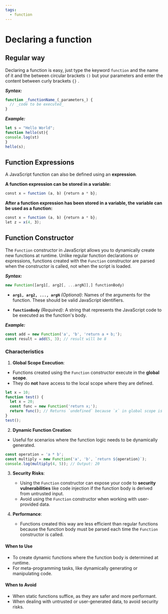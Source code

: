 ```yaml
---
tags:
  - function
---
```


# Declaring a function

## Regular way

Declaring a function is easy, just type the keyword `function` and the name of it and the between circular brackets `()` but your parameters and enter the content between curly brackets `{}` .

***Syntax:***
```js
function _functionName_(_parameters_) {  
  // _code to be executed_  
}
```

***Example:***
```js
let s = "Hello World";
function hello(st){
console.log(st)
}
hello(s);
```

## Function Expressions

A JavaScript function can also be defined using an **expression**.

**A function expression can be stored in a variable:**
```js
const x = function (a, b) {return a * b};
```

**After a function expression has been stored in a variable, the variable can be used as a function:**
```js
const x = function (a, b) {return a * b};  
let z = x(4, 3);
```

## **Function Constructor**

The `Function` constructor in JavaScript allows you to dynamically create new functions at runtime. Unlike regular function declarations or expressions, functions created with the `Function` constructor are parsed when the constructor is called, not when the script is loaded.

***Syntax:***
```js
new Function([arg1[, arg2[, ...argN]],] functionBody)
```

- **`arg1, arg2, ..., argN`** _(Optional)_: Names of the arguments for the function. These should be valid JavaScript identifiers.

- **`functionBody`** _(Required)_: A string that represents the JavaScript code to be executed as the function's body.

***Example:***
```js
const add = new Function('a', 'b', 'return a + b;');
const result = add(5, 3); // result will be 8
```

### **Characteristics**

1. **Global Scope Execution**:

- Functions created using the `Function` constructor execute in the **global scope**.
- They do **not** have access to the local scope where they are defined.

```js
let x = 10;
function test() {
  let x = 20;
  const func = new Function('return x;');
  return func(); // Returns `undefined` because `x` in global scope is not defined
}
test();
```

2. **Dynamic Function Creation**:

- Useful for scenarios where the function logic needs to be dynamically generated.

```js
const operation = 'a * b';
const multiply = new Function('a', 'b', `return ${operation}`);
console.log(multiply(4, 5)); // Output: 20
```

3. **Security Risks**:
    
    - Using the `Function` constructor can expose your code to **security vulnerabilities** like code injection if the function body is derived from untrusted input.
    - Avoid using the `Function` constructor when working with user-provided data.

4. **Performance**:
    
    - Functions created this way are less efficient than regular functions because the function body must be parsed each time the `Function` constructor is called.

#### **When to Use**

- To create dynamic functions where the function body is determined at runtime.
- For meta-programming tasks, like dynamically generating or manipulating code.

#### **When to Avoid**

- When static functions suffice, as they are safer and more performant.
- When dealing with untrusted or user-generated data, to avoid security risks.